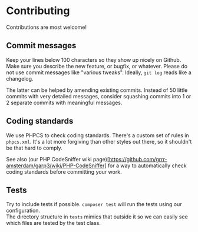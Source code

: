 # Contributing

Contributions are most welcome! 

## Commit messages

Keep your lines below 100 characters so they show up nicely on Github.  
Make sure you describe the new feature, or bugfix, or whatever. Please do not use commit messages
like "various tweaks". Ideally, `git log` reads like a changelog.

The latter can be helped by amending existing commits. Instead of 50 little commits with very
detailed messages, consider squashing commits into 1 or 2 separate commits with meaningful messages.

## Coding standards

We use PHPCS to check coding standards. There's a custom set of rules in `phpcs.xml`. It's a lot
more forgiving than other styles out there, so it shouldn't be that hard to comply. 

See also (our PHP CodeSniffer wiki page)[https://github.com/grrr-amsterdam/garp3/wiki/PHP-CodeSniffer] 
for a way to automatically check coding standards before committing your work.

## Tests

Try to include tests if possible. `composer test` will run the tests using our configuration.  
The directory structure in `tests` mimics that outside it so we can easily see which files are
tested by the test class.  

